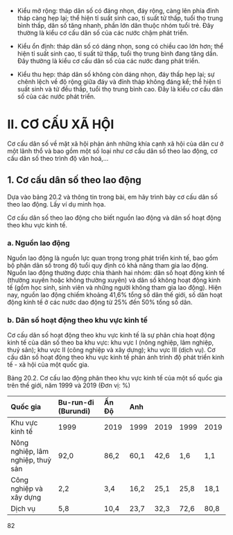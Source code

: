 - Kiểu mở rộng: tháp dân số có đáng nhọn, đáy rộng, càng lên phía đỉnh tháp càng hẹp lại; thể hiện tỉ suất sinh cao, tỉ suất tử thấp, tuổi thọ trung bình thấp, dân số tăng nhanh, phần lớn dân thuộc nhóm tuổi trẻ. Đây thường là kiểu cơ cấu dân số của các nước chậm phát triển.

- Kiểu ổn định: tháp dân số có dáng nhọn, song có chiều cao lớn hơn; thể hiện tỉ suất sinh cao, tỉ suất tử thấp, tuổi thọ trung bình đang tăng dần. Đây thường là kiểu cơ cấu dân số của các nước đang phát triển.

- Kiểu thu hẹp: tháp dân số không còn dáng nhọn, đáy thấp hẹp lại; sự chênh lệch về độ rộng giữa đáy và đỉnh tháp không đáng kể; thể hiện tỉ suất sinh và tử đều thấp, tuổi thọ trung bình cao. Đây là kiểu cơ cấu dân số của các nước phát triển.

# II. CƠ CẤU XÃ HỘI

Cơ cấu dân số về mặt xã hội phản ánh những khía cạnh xã hội của dân cư ở một lãnh thổ và bao gồm một số loại như cơ cấu dân số theo lao động, cơ cấu dân số theo trình độ văn hoá,...

## 1. Cơ cấu dân số theo lao động

Dựa vào bảng 20.2 và thông tin trong bài, em hãy trình bày cơ cấu dân số theo lao động. Lấy ví dụ minh họa.

Cơ cấu dân số theo lao động cho biết nguồn lao động và dân số hoạt động theo khu vực kinh tế.

### a. Nguồn lao động

Nguồn lao động là nguồn lực quan trọng trong phát triển kinh tế, bao gồm bộ phận dân số trong độ tuổi quy định có khả năng tham gia lao động. Nguồn lao động thường được chia thành hai nhóm: dân số hoạt động kinh tế (thường xuyên hoặc không thường xuyên) và dân số không hoạt động kinh tế (gồm học sinh, sinh viên và những người không tham gia lao động). Hiện nay, nguồn lao động chiếm khoảng 41,6% tổng số dân thế giới, số dân hoạt động kinh tế ở các nước dao động từ 25% đến 50% tổng số dân.

### b. Dân số hoạt động theo khu vực kinh tế

Cơ cấu dân số hoạt động theo khu vực kinh tế là sự phân chia hoạt động kinh tế của dân số theo ba khu vực: khu vực I (nông nghiệp, lâm nghiệp, thuỷ sản); khu vực II (công nghiệp và xây dựng); khu vực III (dịch vụ). Cơ cấu dân số hoạt động theo khu vực kinh tế phản ánh trình độ phát triển kinh tế - xã hội của một quốc gia.

Bảng 20.2. Cơ cấu lao động phân theo khu vực kinh tế của một số quốc gia trên thế giới, năm 1999 và 2019
(Đơn vị: %)

| Quốc gia | Bu-run-đi (Burundi) | Ấn Độ | Anh | | | |
|:--|:--|:--|:--|:--|:--|:--|
| Khu vực kinh tế | 1999 | 2019 | 1999 | 2019 | 1999 | 2019 |
| Nông nghiệp, lâm nghiệp, thuỷ sản | 92,0 | 86,2 | 60,1 | 42,6 | 1,6 | 1,1 |
| Công nghiệp và xây dựng | 2,2 | 3,4 | 16,2 | 25,1 | 25,8 | 18,1 |
| Dịch vụ | 5,8 | 10,4 | 23,7 | 32,3 | 72,6 | 80,8 |

82
